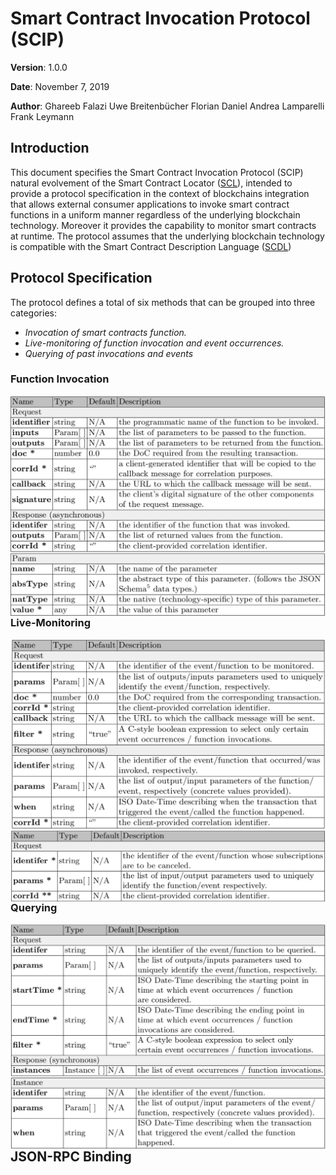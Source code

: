 # Smart Contract Invocation Protocol (SCIP)

**Version**: 1.0.0

**Date**: November 7, 2019

**Author**:
Ghareeb Falazi
Uwe Breitenbücher
Florian Daniel
Andrea Lamparelli
Frank Leymann

## Introduction
This document specifies the Smart Contract Invocation Protocol (SCIP) natural evolvement of the Smart Contract Locator ([SCL](https://bit.ly/2WRXvCZ)), intended to provide a protocol specification in the context of blockchains integration that allows external consumer applications to invoke smart contract functions in a uniform manner regardless of the underlying blockchain technology. Moreover it provides the capability to monitor smart contracts at runtime. The protocol assumes that the underlying blockchain technology is compatible with the Smart Contract Description Language ([SCDL](https://bit.ly/2JZUA5S))

## Protocol Specification
The protocol defines a total of six methods that can be grouped into three categories:
* *Invocation of smart contracts function.*
* *Live-monitoring of function invocation and event occurrences.*
* *Querying of past invocations and events*

### Function Invocation
<img src="invocation-table.png" width="550px" style="float: left; margin-right: 10px;"/>

### Live-Monitoring
<img src="subscribe-table.png" width="550px" style="float: left; margin-right: 10px;"/>





<img src="cancel-subscription-table.png" width="550px" style="float: left; margin-right: 10px;"/>

### Querying
<img src="querying-table.png" width="550px" style="float: left; margin-right: 10px;"/>


## JSON-RPC Binding
